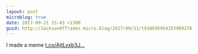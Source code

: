 ```yaml
---
layout: post
microblog: true
date: 2017-09-21 15:43 +1300
guid: http://JacksonOfTrades.micro.blog/2017/09/21/t910695954293989378.html
---
```

I made a meme [t.co/AjtLvxb3J...](https://t.co/AjtLvxb3Jf)
